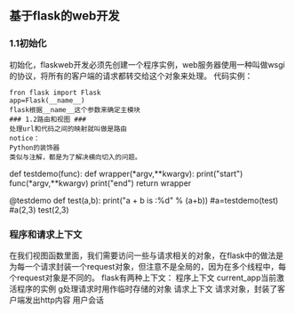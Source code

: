 ## 基于flask的web开发 ##
### 1.1初始化 ###
初始化，flaskweb开发必须先创建一个程序实例，web服务器使用一种叫做wsgi的协议，将所有的客户端的请求都转交给这个对象来处理。
代码实例：
```
fron flask import Flask
app=Flask(__name__)
flask根据__name__这个参数来确定主模块
### 1.2路由和视图 ###
处理url和代码之间的映射就叫做是路由
notice：
Python的装饰器
类似与注解，都是为了解决横向切入的问题。
```
def testdemo(func):
    def wrapper(*argv,**kwargv):
        print("start")
        func(*argv,**kwargv)
        print("end")
    return wrapper

@testdemo
def test(a,b):
    print("a + b is :%d" % (a+b))
#a=testdemo(test)
#a(2,3)
test(2,3)
### 程序和请求上下文 ###
在我们视图函数里面，我们需要访问一些与请求相关的对象，在flask中的做法是为每一个请求封装一个request对象，但注意不是全局的，因为在多个线程中，每个request对象是不同的。
flask有两种上下文：
程序上下文
	current_app当前激活程序的实例
    g处理请求时用作临时存储的对象
请求上下文
	请求对象，封装了客户端发出http内容
    用户会话

```